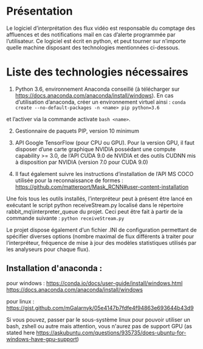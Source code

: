 # Présentation
Le logiciel d’interprétation des flux vidéo est responsable du comptage des affluences et des notifications mail en cas d’alerte programmée par l’utilisateur. Ce logiciel est écrit en python, et peut tourner sur n’importe quelle machine disposant des technologies mentionnées ci-dessous.

# Liste des technologies nécessaires
1. Python 3.6, environnement Anaconda conseillé (à télécharger sur https://docs.anaconda.com/anaconda/install/windows). En cas d’utilisation d’anaconda, créer un environnement virtuel ainsi : ```conda create --no-default-packages -n <name> pip python=3.6 ``` 

et l’activer via la commande activate ```bash <name>```.

2. Gestionnaire de paquets PIP, version 10 minimum

3. API Google TensorFlow (pour CPU ou GPU). Pour la version GPU, il faut disposer d’une carte graphique NVIDIA possédant une compute capability >= 3.0, de l’API CUDA 9.0 de NVIDIA et des outils CUDNN mis à disposition par NVIDIA (version 7.0 pour CUDA 9.0)

4. Il faut également suivre les instructions d’installation de l’API MS COCO utilisée pour la reconnaissance de formes : 
https://github.com/matterport/Mask_RCNN#user-content-installation


Une fois tous les outils installés, l’interpréteur peut à présent être lancé en exécutant le script python receiveStream.py localisé dans le répertoire rabbit_mq\interpreter_queue du projet.
Ceci peut être fait à partir de la commande suivante : 
```python receiveStream.py``` 

Le projet dispose également d’un fichier .INI de configuration permettant de spécifier diverses options (nombre maximal de flux différents à traiter pour l’interpréteur, fréquence de mise à jour des modèles statistiques utilisés par les analyseurs pour chaque flux).

## Installation d'anaconda :  
pour windows :
https://conda.io/docs/user-guide/install/windows.html
https://docs.anaconda.com/anaconda/install/windows

pour linux :
https://gist.github.com/mGalarnyk/05e4147b7fdfe4f94863e693644b43d9

Si vous pouvez, passer par le sous-système linux pour pouvoir utiliser un bash, zshell ou autre mais attention, vous n'aurez pas de support GPU (as stated here https://askubuntu.com/questions/935735/does-ubuntu-for-windows-have-gpu-support)